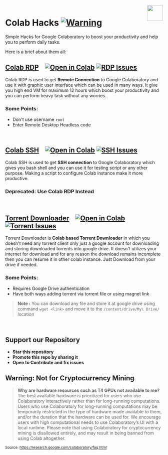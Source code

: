 <img src="https://avatars.githubusercontent.com/u/33864995?s=460&u=4e7305e30bf9e91fd2563927870c9d63f7fc9cdc&v=4" align="right" height="50" width="50"/>

# Colab Hacks [![Warning][Warning]](#Warning-Not-for-Cryptocurrency-Mining)
Simple Hacks for Google Colaboratory to boost your productivity and help you to perform daily tasks.

Here is a brief about them all:


## [Colab RDP](Colab_RDP/Colab_RDP.ipynb) &nbsp;&nbsp; [![Open in Colab][Colab Badge]][RDP Notebook] [![RDP Issues][RDP Issues]](https://github.com/mrX04/Mrx04-Colab/issues/labels/Colab_RDP)

Colab RDP is used to get **Remote Connection** to Google Colaboratory and use it with graphic user interface which can be used in many ways. It give you high end VM for maximum 12 hours which boost your productivity and you can perform heavy task without any worries.

### **Some Points:**
 - Don't use username `root`
 - Enter Remote Desktop Headless code

<br />

## [Colab SSH](Colab%20SSH/Colab%20SSH.ipynb) &nbsp;&nbsp; [![Open in Colab][Colab Badge]][SSH Notebook] [![SSH Issues][SSH Issues]](https://github.com/mrX04/Mrx04-Colab/issues/labels/Colab%20SSH)
Colab SSH is used to get **SSH connection** to Google Colaboratory which gives you bash shell and you can use it for testing script or any other purpose. Making a script to configure Colab instance make it more productive.

### **Deprecated: Use Colab RDP Instead**

<br />

## [Torrent Downloader](Torrent%20Downloader/Torrent%20Downloader.ipynb) &nbsp;&nbsp; [![Open in Colab][Colab Badge]][Torrent Notebook] [![Torrent Issues][Torrent Issues]](https://github.com/mrX04/Mrx04-Colab/issues/labels/Torrent%20Downloader)
Torrent Downloader is **Colab based Torrent Downloader** in which you doesn't need any torrent client only just a google account for downloading and storing downloaded torrents into google drive. It doesn't utilizes your internet for download and for any reason the download remains incomplete then you can resume it in other colab instance. Just Download from your drive if needed.

### **Some Points:**
 - Requires Google Drive authentication
 - Have both ways adding torrent via torrent file or using magnet link
 > **Note :** You can download any file and store it at google drive using command `wget <link>` and move it to the `/content/drive/My\ Drive/` location 

<br />

## Support our Repository
 - **Star this repository**
 - **Promote this repo by sharing it**
 - **Open to Contribute and fix issues**

## Warning: Not for Cryptocurrency Mining
> **Why are hardware resources such as T4 GPUs not available to me?**
The best available hardware is prioritized for users who use Colaboratory interactively rather than for long-running computations. Users who use Colaboratory for long-running computations may be temporarily restricted in the type of hardware made available to them, and/or the duration that the hardware can be used for. We encourage users with high computational needs to use Colaboratory’s UI with a local runtime.
Please note that using Colaboratory for cryptocurrency mining is disallowed entirely, and may result in being banned from using Colab altogether.

<sub>Source: https://research.google.com/colaboratory/faq.html</sub>

[Colab Badge]:          https://colab.research.google.com/assets/colab-badge.svg
[License-Badge]:        https://img.shields.io/badge/License-MIT-blue.svg
[RDP Issues]:           https://img.shields.io/github/issues/mrX04/Mrx04-Colab/Colab%20RDP?label=Issues
[RDP Notebook]:         https://colab.research.google.com/github/mrX04/Mrx04-Colab/blob/master/Colab%20RDP/Colab_RDP.ipynb
[SSH Issues]:           https://img.shields.io/github/issues/mrX04/Mrx04-Colab/Colab%20SSH?label=Issues
[SSH Notebook]:         https://colab.research.google.com/github/mrX04/Mrx04-Colab/blob/master/Colab%20SSH/Colab%20SSH.ipynb
[Torrent Issues]:       https://img.shields.io/github/issues/mrX04/Mrx04-Colab/Torrent%20Downloader?label=Issues
[Torrent Notebook]:     https://colab.research.google.com/github/mrX04/Mrx04-Colab/blob/master/Torrent%20Downloader/Torrent%20Downloader.ipynb
[Warning]:              https://img.shields.io/badge/Warning-red
